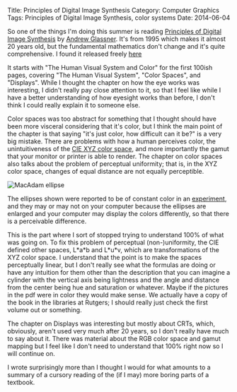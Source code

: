 Title: Principles of Digital Image Synthesis
Category: Computer Graphics
Tags: Principles of Digital Image Synthesis, color systems
Date: 2014-06-04

So one of the things I'm doing this summer is reading [Principles of Digital Image Synthesis](http://dl.acm.org/citation.cfm?id=527570) by [Andrew Glassner](http://glassner.com/). It's from 1995 which makes it almost 20 years old, but the fundamental mathematics don't change and it's quite comprehensive. I found it released freely [here](http://www.realtimerendering.com/blog/principles-of-digital-image-synthesis-now-free-for-download/)

It starts with "The Human Visual System and Color" for the first 100ish pages, covering "The Human Visual System", "Color Spaces", and "Displays". While I thought the chapter on how the eye works was interesting, I didn't really pay close attention to it, so that I feel like while I have a better understanding of how eyesight works than before, I don't think I could really explain it to someone else.

Color spaces was too abstract for something that I thought should have been more visceral considering that it's color, but I think the main point of the chapter is that saying "it's just color, how difficult can it be?" is a very big mistake. There are problems with how a human perceives color, the unintuitiveness of the [CIE XYZ color space](http://en.wikipedia.org/wiki/CIE_XYZ), and more importantly the gamut that your monitor or printer is able to render. The chapter on color spaces also talks about the problem of perceptual uniformity; that is, in the XYZ color space, changes of equal distance are not equally perceptible.

![MacAdam ellipse](https://upload.wikimedia.org/wikipedia/commons/f/f4/CIExy1931_MacAdam.png)

The ellipses shown were reported to be of constant color in an [experiment](http://en.wikipedia.org/wiki/MacAdam_ellipse), and they may or may not on your computer because the ellipses are enlarged and your computer may display the colors differently, so that there is a perceivable difference.

This is the part where I sort of stopped trying to understand 100% of what was going on. To fix this problem of perceptual (non-)uniformity, the CIE defined other spaces, L\*a\*b and L\*u\*v, which are transformations of the XYZ color space. I understand that the point is to make the spaces perceptually linear, but I don't really see what the formulas are doing or have any intuition for them other than the description that you can imagine a cylinder with the vertical axis being lightness and the angle and distance from the center being hue and saturation or whatever. Maybe if the pictures in the pdf were in color they would make sense. We actually have a copy of the book in the libraries at Rutgers; I should really just check the first volume out or something.

The chapter on Displays was interesting but mostly about CRTs, which, obviously, aren't used very much after 20 years, so I don't really have much to say about it. There was material about the RGB color space and gamut mapping but I feel like I don't need to understand that 100% right now so I will continue on.

I wrote surprisingly more than I thought I would for what amounts to a summary of a cursory reading of the (if I may) more boring parts of a textbook.
